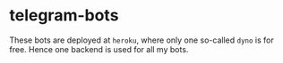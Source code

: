 # telegram-bots

These bots are deployed at `heroku`, where only one so-called `dyno` is for free.
Hence one backend is used for all my bots.
